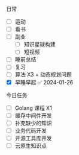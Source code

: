 日常

- [ ] 运动
- [ ] 看书
- [ ] 副业
	- [ ] 知识星球构建
	- [ ] 短视频
- [ ] 睡前总结
- [ ] 复习
- [ ] 算法 X3 + 动态规划问题
- [x] 早睡早起 ✅ 2024-01-26

今日任务

- [ ] Golang 课程 X1
- [ ] 缓存中间件开发
- [ ] 补充缺少的知识
- [ ] 业务代码开发
- [ ] 开源工具库开发
- [ ] 云原生知识点
